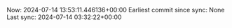 Now: 2024-07-14 13:53:11.446136+00:00 Earliest commit since sync: None Last sync: 2024-07-14 03:32:22+00:00
